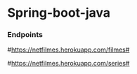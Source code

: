 # Spring-boot-java
     
  ### Endpoints ###

#https://netfilmes.herokuapp.com/filmes#

#https://netfilmes.herokuapp.com/series#
